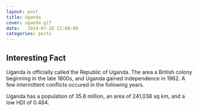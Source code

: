 ```yaml
---
layout: post
title: Uganda
cover: uganda.gif
date:   2014-07-28 12:00:00
categories: posts
---
```


## Interesting Fact

Uganda is officially called the Republic of Uganda. The area a British colony beginning in the late 1800s, and Uganda gained independence in 1962. A few intermittent conflicts occured in the following years. 

Uganda has a population of 35.8 million, an area of 241,038 sq km, and a low HDI of 0.484. 